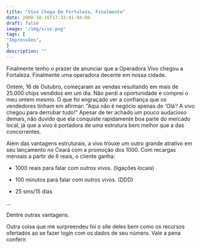 ```yaml
---
title: "Vivo Chega Em Fortaleza, Finalmente"
date: 2008-10-16T17:32:41-04:00
draft: false
image: "/img/vivo.png"
tags: [
"Impressões",
]
description: ""
---
```

Finalmente tenho o prazer de anunciar que a Operadora Vivo chegou a Fortaleza. Finalmente uma operadora decente em nossa cidade.




Ontem, 16 de Outubro, começaram as vendas resultando em mais de 25.000 chips vendidos em um dia. Não perdi a oportunidade e comprei o meu ontem mesmo. O que foi engraçado ver a confiança que os vendedores tinham em afirmar: "Aqui não é negócio apenas de 'Olá'! A vivo chegou para derrubar tudo!" Apesar de ter achado um pouco audacioso demais, não duvido que ela conquiste rapidamente boa parte do mercado local, já que a vivo é portadora de uma estrutura bem melhor que a das concorrentes.




Além das vantagens estruturais, a vivo trouxe um outro grande atrativo em seu lançamento no Ceará com a promoção dos 1000. Com recargas mensais a partir de 6 reais, o cliente ganha:  

* 1000 reais para falar com outros vivos. (ligações locais)  

* 100 minutos para falar com outros vivos. (DDD)  

* 25 sms/15 dias  

...  

Dentre outras vantagens.




Outra coisa que me surpreendeu foi o site deles bem como os recursos ofertados ao se fazer login com os dados de seu número. Vale a pena conferir.
